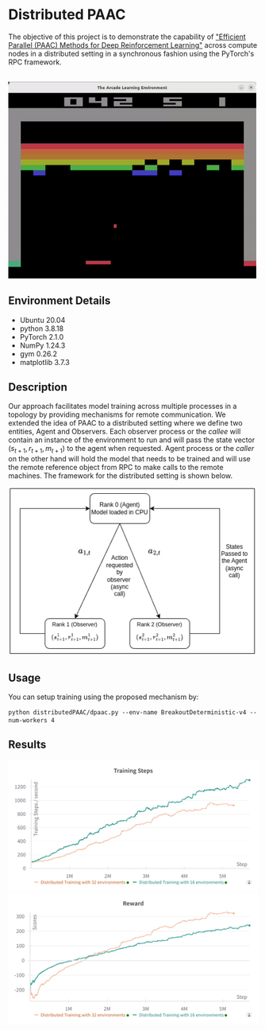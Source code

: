 # Distributed PAAC

The objective of this project is to demonstrate the capability of ["Efficient Parallel (PAAC) Methods for Deep Reinforcement Learning"](https://arxiv.org/abs/1705.04862) across compute nodes in a distributed setting in a synchronous fashion using the PyTorch's RPC framework. 

<br>

<img src="./assets/A2C9M.gif" alt="drawing" width="500"/>

## Environment Details
- Ubuntu 20.04
- python 3.8.18
- PyTorch 2.1.0
- NumPy 1.24.3
- gym 0.26.2
- matplotlib 3.7.3

## Description
Our approach facilitates model training across multiple processes in a 
topology by providing mechanisms for remote communication. We extended the idea of PAAC to a distributed setting where we define two entities, Agent and
Observers. Each observer process or the *callee* will contain an instance of the environment to run and will pass the state vector $(s_{t+1}, r_{t+1}, m_{t+1})$ to the agent when requested. Agent process or the *caller* on the other hand will hold the model that needs to be trained and will use the remote
reference object from RPC to make calls to the remote machines. The framework for the distributed setting is shown below. 
<br>


<img src="./assets/dist.png" alt="drawing" width="500"/>


## Usage
You can setup training using the proposed mechanism by:

```
python distributedPAAC/dpaac.py --env-name BreakoutDeterministic-v4 --num-workers 4
```

## Results

<p float="LunarLander Environment">
  <img src="./assets/dist_steps.png" width="510" heigh="200">
  <img src="./assets/dist_reward.png" width="510" heigh="200">
</p>


